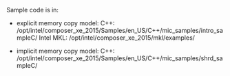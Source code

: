 
Sample code is in:

- explicit memory copy model:
  C++: /opt/intel/composer_xe_2015/Samples/en_US/C++/mic_samples/intro_sampleC/
  Intel MKL: /opt/intel/composer_xe_2015/mkl/examples/
  
- implicit memory copy model:
  C++: /opt/intel/composer_xe_2015/Samples/en_US/C++/mic_samples/shrd_sampleC/

